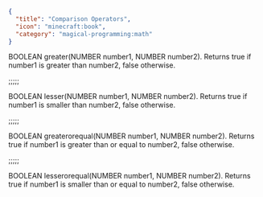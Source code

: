 ```json
{
  "title": "Comparison Operators",
  "icon": "minecraft:book",
  "category": "magical-programming:math"
}
```
BOOLEAN greater(NUMBER number1, NUMBER number2). Returns true if number1 is greater than number2, false otherwise.

;;;;;

BOOLEAN lesser(NUMBER number1, NUMBER number2). Returns true if number1 is smaller than number2, false otherwise.

;;;;;

BOOLEAN greaterorequal(NUMBER number1, NUMBER number2). Returns true if number1 is greater than or equal to number2, false otherwise.

;;;;;

BOOLEAN lesserorequal(NUMBER number1, NUMBER number2). Returns true if number1 is smaller than or equal to number2, false otherwise.
